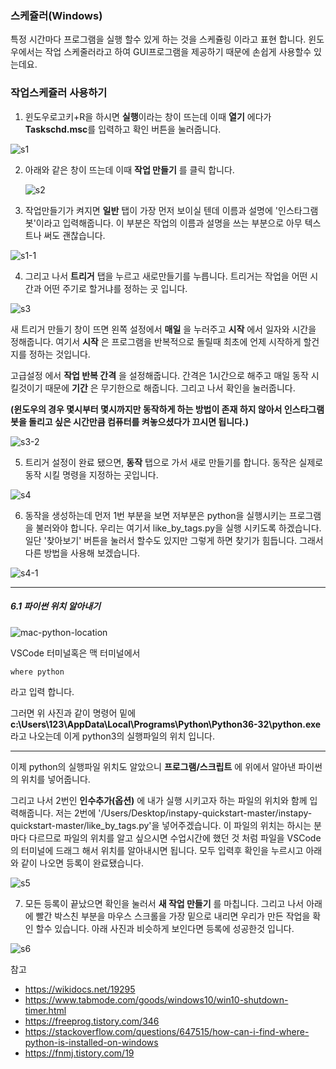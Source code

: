 ### 스케쥴러(Windows)

특정 시간마다 프로그램을 실행 할수 있게 하는 것을 스케쥴링 이라고 표현 합니다. 
윈도우에서는 작업 스케줄러라고 하여 GUI프로그램을 제공하기 때문에 손쉽게 사용할수 있는데요.





### 작업스케쥴러 사용하기



1. 윈도우로고키+R을 하시면 **실행**이라는 창이 뜨는데 이때 **열기** 에다가 **Taskschd.msc**를 입력하고 확인 버튼을 눌러줍니다.

![s1](./src/s1.png)





2. 아래와 같은 창이 뜨는데 이때 **작업 만들기** 를 클릭 합니다.

   ![s2](./src/s2.png)



3. 작업만들기가 켜지면 **일반** 탭이 가장 먼저 보이실 텐데 이름과 설명에 '인스타그램봇'이라고 입력해줍니다. 이 부분은 작업의 이름과 설명을 쓰는 부분으로 아무 텍스트나 써도 괜찮습니다.

![s1-1](/Users/jeonjihun/Desktop/project/pyinsta/src/s1-1.png)



4. 그리고 나서 **트리거** 탭을 누르고 새로만들기를 누릅니다. 트리거는 작업을 어떤 시간과 어떤 주기로 할거냐를 정하는 곳 입니다. 

![s3](./src/s3-1.png)

새 트리거 만들기 창이 뜨면 왼쪽 설정에서 **매일** 을 누러주고 **시작** 에서 일자와 시간을 정해줍니다. 여기서 **시작** 은 프로그램을 반복적으로 돌릴때 최초에 언제 시작하게 할건지를 정하는 것입니다. 

고급설정 에서 **작업 반복 간격** 을 설정해줍니다. 간격은 1시간으로 해주고 매일 동작 시킬것이기 때문에 **기간** 은 무기한으로 해줍니다. 그리고 나서 확인을 눌러줍니다.

**(윈도우의 경우 몇시부터 몇시까지만 동작하게 하는 방법이 존재 하지 않아서 인스타그램봇을 돌리고 싶은 시간만큼 컴퓨터를 켜놓으셨다가 끄시면 됩니다.)**

![s3-2](./src/s3-2.png)

5. 트리거 설정이 완료 됐으면, **동작** 탭으로 가서 새로 만들기를 합니다. 동작은 실제로 동작 시킬 명령을 지정하는 곳입니다.

![s4](./src/s4.png)



6. 동작을 생성하는데 먼저 1번 부분을 보면 저부분은 python을 실행시키는 프로그램을 불러와야 합니다. 우리는 여기서 like_by_tags.py을 실행 시키도록 하겠습니다. 일단 '찾아보기' 버튼을 눌러서 할수도 있지만 그렇게 하면 찾기가 힘듭니다. 그래서 다른 방법을 사용해 보겠습니다.

![s4-1](./src/s4-1.png)



---

##### 6.1 파이썬 위치 알아내기

![mac-python-location](./src/win-python-location.png)

VSCode 터미널혹은 맥 터미널에서 

```
where python
```

라고 입력 합니다.

그러면 위 사진과 같이 명령어 밑에 **c:\Users\123\AppData\Local\Programs\Python\Python36-32\python.exe** 라고 나오는데 이게 python3의 실행파일의 위치 입니다.

---

이제 python의 실행파일 위치도 알았으니 **프로그램/스크립트** 에 위에서 알아낸 파이썬의 위치를 넣어줍니다. 

그리고 나서 2번인 **인수추가(옵션)** 에 내가 실행 시키고자 하는 파일의 위치와 함께 입력해줍니다. 
저는 2번에 '/Users/Desktop/instapy-quickstart-master/instapy-quickstart-master/like_by_tags.py'을 넣어주겠습니다. 
이 파일의 위치는 하시는 분 마다 다르므로 파일의 위치를 알고 싶으시면 수업시간에 했던 것 처럼 파일을 VSCode의 터미널에 드래그 해서 위치를 알아내시면 됩니다. 모두 입력후 확인을 누르시고 아래와 같이 나오면 등록이 완료됐습니다.

![s5](./src/s5.png)



7. 모든 등록이 끝났으면 확인을 눌러서 **새 작업 만들기** 를 마칩니다. 그리고 나서 아래에 빨간 박스친 부분을 마우스 스크롤을 가장 밑으로 내리면 우리가 만든 작업을 확인 할수 있습니다. 아래 사진과 비슷하게 보인다면 등록에 성공한것 입니다.

![s6](./src/s6.png)





참고

- https://wikidocs.net/19295
- https://www.tabmode.com/goods/windows10/win10-shutdown-timer.html
- https://freeprog.tistory.com/346
- https://stackoverflow.com/questions/647515/how-can-i-find-where-python-is-installed-on-windows
- https://fnmj.tistory.com/19